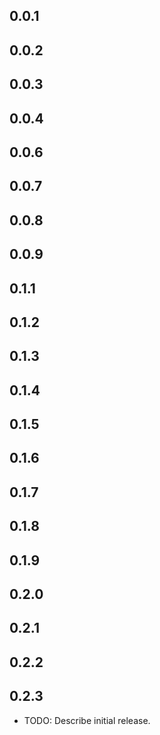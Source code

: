 ## 0.0.1
## 0.0.2
## 0.0.3
## 0.0.4
## 0.0.6
## 0.0.7
## 0.0.8
## 0.0.9
## 0.1.1
## 0.1.2
## 0.1.3
## 0.1.4
## 0.1.5
## 0.1.6
## 0.1.7
## 0.1.8
## 0.1.9
## 0.2.0
## 0.2.1
## 0.2.2
## 0.2.3

* TODO: Describe initial release.
